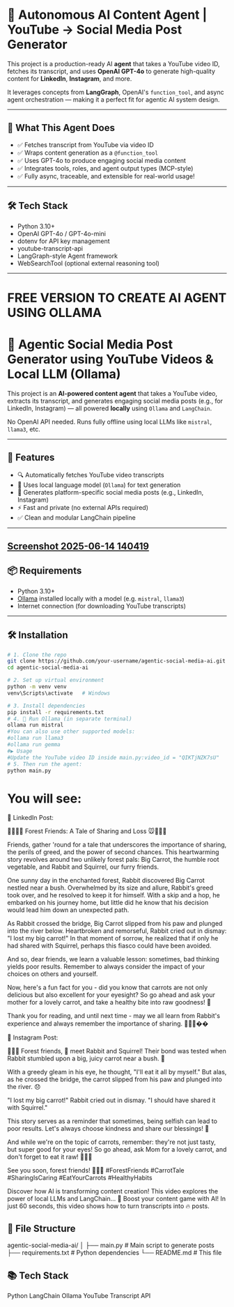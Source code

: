 # 🤖 Autonomous AI Content Agent | YouTube → Social Media Post Generator

This project is a production-ready AI **agent** that takes a YouTube video ID, fetches its transcript, and uses **OpenAI GPT-4o** to generate high-quality content for **LinkedIn**, **Instagram**, and more.

It leverages concepts from **LangGraph**, OpenAI's `function_tool`, and async agent orchestration — making it a perfect fit for agentic AI system design.

---

## 🌟 What This Agent Does

- ✅ Fetches transcript from YouTube via video ID
- ✅ Wraps content generation as a `@function_tool`
- ✅ Uses GPT-4o to produce engaging social media content
- ✅ Integrates tools, roles, and agent output types (MCP-style)
- ✅ Fully async, traceable, and extensible for real-world usage!


---

## 🛠 Tech Stack

- Python 3.10+
- OpenAI GPT-4o / GPT-4o-mini
- dotenv for API key management
- youtube-transcript-api
- LangGraph-style Agent framework
- WebSearchTool (optional external reasoning tool)

---
# FREE VERSION TO CREATE AI AGENT USING OLLAMA

# 🎯 Agentic Social Media Post Generator using YouTube Videos & Local LLM (Ollama)

This project is an **AI-powered content agent** that takes a YouTube video, extracts its transcript, and generates engaging social media posts (e.g., for LinkedIn, Instagram) — all powered **locally** using `Ollama` and `LangChain`.

No OpenAI API needed. Runs fully offline using local LLMs like `mistral`, `llama3`, etc.

---

## 🚀 Features

- 🔍 Automatically fetches YouTube video transcripts
- 🧠 Uses local language model (`Ollama`) for text generation
- 📣 Generates platform-specific social media posts (e.g., LinkedIn, Instagram)
- ⚡ Fast and private (no external APIs required)
- ✅ Clean and modular LangChain pipeline

---
[Screenshot 2025-06-14 140419](https://github.com/user-attachments/assets/e715299e-9e0f-4bee-8da2-2e18e0cfb373)
---
## 📦 Requirements

- Python 3.10+
- [Ollama](https://ollama.com/) installed locally with a model (e.g. `mistral`, `llama3`)
- Internet connection (for downloading YouTube transcripts)

---

## 🛠 Installation
```bash
# 1. Clone the repo
git clone https://github.com/your-username/agentic-social-media-ai.git
cd agentic-social-media-ai

# 2. Set up virtual environment
python -m venv venv
venv\Scripts\activate   # Windows

# 3. Install dependencies
pip install -r requirements.txt
# 4. 🧠 Run Ollama (in separate terminal)
ollama run mistral
#You can also use other supported models:
#ollama run llama3
#ollama run gemma
#▶️ Usage
#Update the YouTube video ID inside main.py:video_id = "QIKTjNZK7sU"
# 5. Then run the agent:
python main.py
```
# You will see:
>> 

📣 LinkedIn Post:

🌿🥕🐰🐭 Forest Friends: A Tale of Sharing and Loss 🐭🥕🐰🌿

Friends, gather 'round for a tale that underscores the importance of sharing, the perils of greed, and the power of second chances. This heartwarming story revolves around two unlikely forest pals: Big Carrot, the humble root vegetable, and Rabbit and Squirrel, our furry friends.

One sunny day in the enchanted forest, Rabbit discovered Big Carrot nestled near a bush. Overwhelmed by its size and allure, Rabbit's greed took over, and he resolved to keep it for himself. With a skip and a hop, he embarked on his journey home, but little did he know that his decision would lead him down an unexpected path.

As Rabbit crossed the bridge, Big Carrot slipped from his paw and plunged into the river below. Heartbroken and remorseful, Rabbit cried out in dismay: "I lost my big carrot!" In that moment of sorrow, he realized that if only he had shared with Squirrel, perhaps this fiasco could have been avoided.

And so, dear friends, we learn a valuable lesson: sometimes, bad thinking yields poor results. Remember to always consider the impact of your choices on others and yourself.

Now, here's a fun fact for you - did you know that carrots are not only delicious but also excellent for your eyesight? So go ahead and ask your mother for a lovely carrot, and take a healthy bite into raw goodness! 🥕

Thank you for reading, and until next time - may we all learn from Rabbit's experience and always remember the importance of sharing. 🐰🌿🐭��

📣 Instagram Post:

🌿🐰🌲 Forest friends, 👀 meet Rabbit and Squirrel! Their bond was tested when Rabbit stumbled upon a big, juicy carrot near a bush. 🥕

With a greedy gleam in his eye, he thought, "I'll eat it all by myself." But alas, as he crossed the bridge, the carrot slipped from his paw and plunged into the river. 😞

"I lost my big carrot!" Rabbit cried out in dismay. "I should have shared it with Squirrel."

This story serves as a reminder that sometimes, being selfish can lead to poor results. Let's always choose kindness and share our blessings! 💙

And while we're on the topic of carrots, remember: they're not just tasty, but super good for your eyes! So go ahead, ask Mom for a lovely carrot, and don't forget to eat it raw! 🥕🧑‍🍳

See you soon, forest friends! 🌲🐰💚 #ForestFriends #CarrotTale #SharingIsCaring #EatYourCarrots #HealthyHabits


Discover how AI is transforming content creation! This video explores the power of local LLMs and LangChain...
🤖 Boost your content game with AI! In just 60 seconds, this video shows how to turn transcripts into 🔥 posts.

## 📁 File Structure
agentic-social-media-ai/
│
├── main.py               # Main script to generate posts
├── requirements.txt      # Python dependencies
└── README.md             # This file
## 📚 Tech Stack
Python
LangChain
Ollama
YouTube Transcript API
